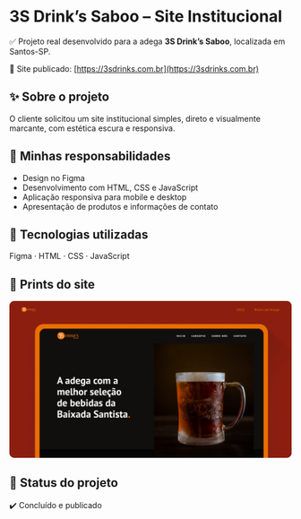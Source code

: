 # 3S Drink’s Saboo – Site Institucional

✅ Projeto real desenvolvido para a adega **3S Drink’s Saboo**, localizada em Santos-SP.

🔗 Site publicado: [https://3sdrinks.com.br](https://3sdrinks.com.br)

## ✨ Sobre o projeto

O cliente solicitou um site institucional simples, direto e visualmente marcante, com estética escura e responsiva.

## 💼 Minhas responsabilidades

- Design no Figma
- Desenvolvimento com HTML, CSS e JavaScript
- Aplicação responsiva para mobile e desktop
- Apresentação de produtos e informações de contato

## 🚀 Tecnologias utilizadas

Figma · HTML · CSS · JavaScript

## 📸 Prints do site

![3S Drinks – Print da Home](./screenshot-3sdrinks.png)

## 📍 Status do projeto

✔️ Concluído e publicado
